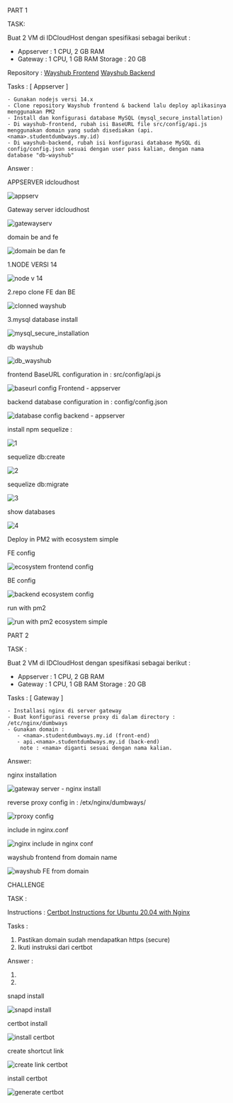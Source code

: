 PART 1

TASK:


Buat 2 VM di IDCloudHost dengan spesifikasi sebagai berikut :
   - Appserver : 1 CPU, 2 GB RAM
   - Gateway : 1 CPU, 1 GB RAM
    Storage : 20 GB

Repository :
[Wayshub Frontend](https://github.com/dumbwaysdev/wayshub-frontend)
[Wayshub Backend](https://github.com/dumbwaysdev/wayshub-backend)


Tasks :
[ Appserver ]

    - Gunakan nodejs versi 14.x
    - Clone repository Wayshub frontend & backend lalu deploy aplikasinya menggunakan PM2
    - Install dan konfigurasi database MySQL (mysql_secure_installation)
    - Di wayshub-frontend, rubah isi BaseURL file src/config/api.js menggunakan domain yang sudah disediakan (api.<nama>.studentdumbways.my.id)
    - Di wayshub-backend, rubah isi konfigurasi database MySQL di config/config.json sesuai dengan user pass kalian, dengan nama database "db-wayshub"


Answer :

APPSERVER idcloudhost

![appserv](https://user-images.githubusercontent.com/91004163/230774957-b20a4de3-20ca-42e8-99de-9d2be091dbe4.png)

Gateway server idcloudhost

![gatewayserv](https://user-images.githubusercontent.com/91004163/230774965-e989693a-3877-498d-8fa7-ce53d5ab2e5c.png)

domain be and fe

![domain be dan fe](https://user-images.githubusercontent.com/91004163/230775288-03c2e12c-6b08-4ee1-83fc-3e5c99756fd1.png)



1.NODE VERSI 14 

![node v 14](https://user-images.githubusercontent.com/91004163/230774229-83cb9c05-8a7d-44cb-99a4-ec3246873442.png)

2.repo clone FE dan BE 

![clonned wayshub](https://user-images.githubusercontent.com/91004163/230774253-b8b908ea-5fa2-42ed-a3fd-2482e0ac3a58.png)


3.mysql database install


![mysql_secure_installation](https://user-images.githubusercontent.com/91004163/230774296-235710f0-4b34-4ea0-b3cf-2fa72514fac4.png)

db wayshub

![db_wayshub](https://user-images.githubusercontent.com/91004163/230774481-d7049afd-bfcd-450f-883e-2f392864326b.png)

frontend BaseURL configuration in : src/config/api.js

![baseurl config Frontend - appserver](https://user-images.githubusercontent.com/91004163/230782987-543e1120-f941-4516-a763-5dbdc140ae28.png)



backend database configuration in : config/config.json


![database config backend - appserver](https://user-images.githubusercontent.com/91004163/230776033-818a88a2-0cfe-4696-a54c-fdfd9e5dd738.png)

install npm sequelize :

![1](https://user-images.githubusercontent.com/91004163/230799544-0b9b3e7a-8127-418a-87bd-ceb309d154e7.png)


sequelize db:create

![2](https://user-images.githubusercontent.com/91004163/230799548-44873b1f-8a3a-4d26-82be-c5eb5182cd42.png)


sequelize db:migrate

![3](https://user-images.githubusercontent.com/91004163/230799555-7272702d-4fc3-4617-9dc6-8b9a426a90d5.png)

show databases

![4](https://user-images.githubusercontent.com/91004163/230799566-3fb7f7c1-eced-41a6-b8e9-658c615e4474.png)



Deploy in PM2 with ecosystem simple

FE config

![ecosystem frontend config](https://user-images.githubusercontent.com/91004163/230774370-4d705823-bfd4-4853-b359-9c4ddaa036fc.png)


BE config

![backend ecosystem config](https://user-images.githubusercontent.com/91004163/230774376-a1b80bfa-94cc-4b7f-b361-96425e63f658.png)

run with pm2

![run with pm2 ecosystem simple](https://user-images.githubusercontent.com/91004163/230774335-5ae8fbc1-ecb7-457f-956c-767f8592c179.png)



PART 2

TASK :


Buat 2 VM di IDCloudHost dengan spesifikasi sebagai berikut :
   - Appserver : 1 CPU, 2 GB RAM
   - Gateway : 1 CPU, 1 GB RAM
    Storage : 20 GB

Tasks :
[ Gateway ]

    - Installasi nginx di server gateway
    - Buat konfigurasi reverse proxy di dalam directory : /etc/nginx/dumbways
    - Gunakan domain :
       - <nama>.studentdumbways.my.id (front-end)
       - api.<nama>.studentdumbways.my.id (back-end)
        note : <nama> diganti sesuai dengan nama kalian.


Answer:

nginx installation

![gateway server - nginx install](https://user-images.githubusercontent.com/91004163/230775130-42673df0-bc55-4df1-ad2d-5cf8fc209231.png)

reverse proxy config in : /etx/nginx/dumbways/

![rproxy config](https://user-images.githubusercontent.com/91004163/230775164-6e16e140-54ec-423a-901e-fd6962a549de.png)


include in nginx.conf

![nginx include in nginx conf](https://user-images.githubusercontent.com/91004163/230776340-05d4641a-2353-4b53-8104-d136455f61da.png)

wayshub frontend from domain name

![wayshub FE from domain](https://user-images.githubusercontent.com/91004163/230797829-277921ff-b5c0-4123-a6ae-58af192101dc.png)


CHALLENGE

TASK :

Instructions :
[Certbot Instructions for Ubuntu 20.04 with Nginx](https://certbot.eff.org/instructions?ws=nginx&os=ubuntufocal)

Tasks :
1. Pastikan domain sudah mendapatkan https (secure)
2. Ikuti instruksi dari certbot

Answer :

1.

2.
snapd install

![snapd install](https://user-images.githubusercontent.com/91004163/230786763-95b1b6e6-a44a-4ffa-8c6c-a07dfd15d585.png)

certbot install

![install certbot](https://user-images.githubusercontent.com/91004163/230786764-a7029b39-7193-4e25-86cf-c8f0ff732aa0.png)

create shortcut link

![create link certbot](https://user-images.githubusercontent.com/91004163/230786772-14d4b32d-2f71-4d1d-8d2d-616be0d1375c.png)

install certbot 

![generate certbot](https://user-images.githubusercontent.com/91004163/230786779-79a7c87b-65ee-4239-96dc-29934799d9c6.png)



